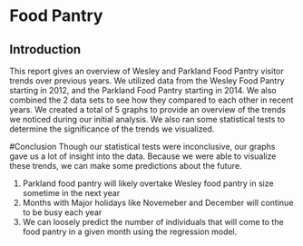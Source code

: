 # Food Pantry

## Introduction
This report gives an overview of Wesley and Parkland Food Pantry visitor trends over previous years. We utilized data from the Wesley Food Pantry starting in 2012, and the Parkland Food Pantry starting in 2014. We also combined the 2 data sets to see how they compared to each other in recent years. We created a total of 5 graphs to provide an overview of the trends we noticed during our initial analysis. We also ran some statistical tests to determine the significance of the trends we visualized.

#Conclusion
Though our statistical tests were inconclusive, our graphs gave us a lot of insight into the data. Because we were able to visualize these trends, we can make some predictions about the future.

1. Parkland food pantry will likely overtake Wesley food pantry in size sometime in the next year
2. Months with Major holidays like Novemeber and December will continue to be busy each year
3. We can loosely predict the number of individuals that will come to the food pantry in a given month using the regression model.